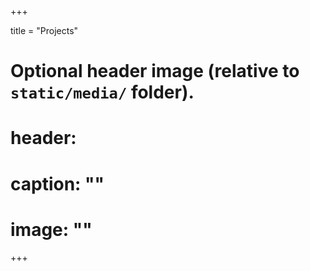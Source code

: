 +++

title = "Projects"

# Optional header image (relative to `static/media/` folder).
# header:
#  caption: ""
#  image: ""

+++
